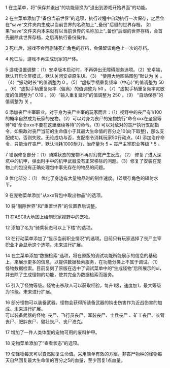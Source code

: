 1 在主菜单，将"保存并退出"的功能替换为"退出到游戏开始界面”的功能。

2 在主菜单添加了“备份当前世界”的选项，执行过程中自动执行一次保存，之后会在“save”文件夹内生成以当前世界的名称加上"_备份"后缀的世界存档， 如果“save”文件夹内本来就有以当前世界的名称加上“_备份”后缀的世界存档，会首先删除此世界存档，之后再执行备份操作。

3 死亡后，游戏不会再删除死亡角色的存档，会保留该角色上一次的存档。

4 死亡后，游戏不再生成玩家的尸体。

5 游戏设置调整：（1）安卓版本启动时，不再弹出无障碍服务选项。（2）安卓端，默认开启全屏模式，默认关闭安卓原生UI。（3） “使用大地图贴图包”默认为 关 。（4）“振动时长”的值调整为 0 。（5）“虚拟手柄重复频率（中心）”的值调整为 50 。（6）“虚拟手柄重复频率（偏离）的值调整为 50 。（7）“虚拟手柄重复频率灵敏度的值调整为” 0.10 。（8）“输入重复延时”的值调整为 250 。（9） “自动保存”的值调整为 关 。

6 添加丧尸主宰职业。对于身为丧尸主宰的玩家而言：（1）视野中的丧尸有1/100的概率自然成为玩家的宠物。（2）可以对身为丧尸的宠物执行“命令xxx在这里等待”和“命令xxx不要在这里继续等待”的命令。(3) 可以对敌对的丧尸执行支配指令，如果敌对丧尸当前的生命值小于其最大生命值的百分之10(向下取整)，那么支配成功，否则失败。无论成功与否，支配指令消耗玩家50行动点。(4) 添加治疗命令，只能治疗丧尸，默认消耗1000耐力，治疗量为 5 + 丧尸主宰职业等级 * 5 。

7 错误修复部分：（1）骑乘状态的宠物不再对幻觉产生反应。（2） 修复了进入深坑中的机甲，弹出时手中的机甲武器没有正常移除的问题。（3）修复了安装在宠物上的包没有正确处理包中事先存在的物品的问题。

8 优化部分：（1） 优化了身边有大量物品时的制作速度。(2)缓存角色的辐射水平。

9 在宠物菜单添加"从xxx背包中取出物品"的选项。

10 将"删除世界"和"重置世界"的位置靠后调整。

11 在ASCII大地图上绘制玩家视野中的宠物。

12 添加了名为“骑乘状态可以上下楼”的选项。

13 在行动菜单添加了“显示当前职业情况”的选项。目前只有玩家选择了丧尸主宰职业才会显示这个选项。未来进行扩展。

14 在主菜单添加“数据检索”选项，将在原版的调试功能所能展示的信息的基础上，来展示更多的信息，以提供数据检索服务，在功能分类上不属于调试。（1） 怪物数据检索。目前复刻了原版在选中了调试菜单中的“生成怪物”后所展示的ui，并去除了生成怪物的功能，使其完全为数据检索而服务。

15 引入了怪物等级。怪物击杀敌人可以获取经验，每升1级，速度加1，最大等级为10级。未来进行扩展。

16 部分怪物可以装备武器。怪物会获得所装备武器的钝击伤害作为近战伤害的加成。未来进行扩展。</br>
可以装备武器的怪物: 
丧尸、飞行员丧尸、军装丧尸、士兵丧尸 、矿工丧尸、长臂丧尸、肥胖丧尸、健壮丧尸、丧尸浩克。

17 增加了一件人类体型的宠物可用的废料护甲。

18 宠物菜单添加了“查看状态”的选项。

19 使怪物每天可以自然回复生命值。采用简单有效的方案，非丧尸物种的怪物每天自然回复最大生命值的百分之5的血量，至少回复1点血量。